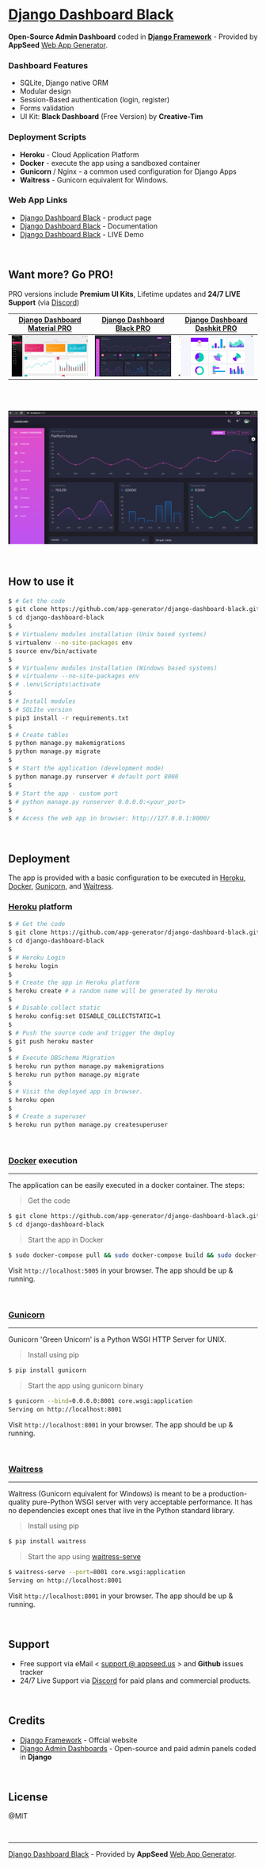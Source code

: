 # [Django Dashboard Black](https://appseed.us/admin-dashboards/django-dashboard-black)

**Open-Source Admin Dashboard** coded in **[Django Framework](https://www.djangoproject.com/)** - Provided by **AppSeed** [Web App Generator](https://appseed.us/app-generator).

### Dashboard Features

- SQLite, Django native ORM
- Modular design
- Session-Based authentication (login, register)
- Forms validation
- UI Kit: **Black Dashboard** (Free Version) by **Creative-Tim**

### Deployment Scripts

- **Heroku** - Cloud Application Platform
- **Docker** - execute the app using a sandboxed container
- **Gunicorn** / Nginx - a common used configuration for Django Apps
- **Waitress** - Gunicorn equivalent for Windows.       

### Web App Links

- [Django Dashboard Black](https://appseed.us/admin-dashboards/django-dashboard-black) - product page 
- [Django Dashboard Black](https://docs.appseed.us/admin-dashboards/django-dashboard-black/) - Documentation
- [Django Dashboard Black](https://django-dashboard-black.appseed.us/login/) - LIVE Demo

<br />

## Want more? Go PRO!

PRO versions include **Premium UI Kits**, Lifetime updates and **24/7 LIVE Support** (via [Discord](https://discord.gg/fZC6hup)) 

| [Django Dashboard Material PRO](https://appseed.us/admin-dashboards/django-dashboard-material-pro) | [Django Dashboard Black PRO](https://appseed.us/admin-dashboards/django-dashboard-black-pro) | [Django Dashboard Dashkit PRO](https://appseed.us/admin-dashboards/django-dashboard-dashkit-pro) |
| --- | --- | --- |
| [![Django Dashboard Material PRO](https://raw.githubusercontent.com/app-generator/static/master/products/django-dashboard-material-pro-screen.png)](https://appseed.us/admin-dashboards/django-dashboard-material-pro)  | [![Django Dashboard Black PRO](https://raw.githubusercontent.com/app-generator/static/master/products/django-dashboard-black-pro-screen.png)](https://appseed.us/admin-dashboards/django-dashboard-black-pro) | [![Django Dashboard Dashkit PRO](https://raw.githubusercontent.com/app-generator/static/master/products/django-dashboard-dashkit-pro-screen.png)](https://appseed.us/admin-dashboards/django-dashboard-dashkit-pro)

<br />
<br />

![Django Dashboard Black - Open-Source Web App.](https://raw.githubusercontent.com/app-generator/static/master/products/django-dashboard-black-screen.png)

<br />

## How to use it

```bash
$ # Get the code
$ git clone https://github.com/app-generator/django-dashboard-black.git
$ cd django-dashboard-black
$
$ # Virtualenv modules installation (Unix based systems)
$ virtualenv --no-site-packages env
$ source env/bin/activate
$
$ # Virtualenv modules installation (Windows based systems)
$ # virtualenv --no-site-packages env
$ # .\env\Scripts\activate
$ 
$ # Install modules
$ # SQLIte version
$ pip3 install -r requirements.txt
$
$ # Create tables
$ python manage.py makemigrations
$ python manage.py migrate
$
$ # Start the application (development mode)
$ python manage.py runserver # default port 8000
$
$ # Start the app - custom port 
$ # python manage.py runserver 0.0.0.0:<your_port>
$
$ # Access the web app in browser: http://127.0.0.1:8000/
```

<br />

## Deployment

The app is provided with a basic configuration to be executed in [Heroku](https://heroku.com/), [Docker](https://www.docker.com/), [Gunicorn](https://gunicorn.org/), and [Waitress](https://docs.pylonsproject.org/projects/waitress/en/stable/).

### [Heroku](https://heroku.com/) platform

```bash
$ # Get the code
$ git clone https://github.com/app-generator/django-dashboard-black.git
$ cd django-dashboard-black
$
$ # Heroku Login
$ heroku login
$
$ # Create the app in Heroku platform
$ heroku create # a random name will be generated by Heroku
$
$ # Disable collect static 
$ heroku config:set DISABLE_COLLECTSTATIC=1
$
$ # Push the source code and trigger the deploy
$ git push heroku master
$
$ # Execute DBSchema Migration
$ heroku run python manage.py makemigrations
$ heroku run python manage.py migrate
$
$ # Visit the deployed app in browser.
$ heroku open
$
$ # Create a superuser
$ heroku run python manage.py createsuperuser
```

<br />

### [Docker](https://www.docker.com/) execution
---

The application can be easily executed in a docker container. The steps:

> Get the code

```bash
$ git clone https://github.com/app-generator/django-dashboard-black.git
$ cd django-dashboard-black
```

> Start the app in Docker

```bash
$ sudo docker-compose pull && sudo docker-compose build && sudo docker-compose up -d
```

Visit `http://localhost:5005` in your browser. The app should be up & running. 

<br />

### [Gunicorn](https://gunicorn.org/)
---

Gunicorn 'Green Unicorn' is a Python WSGI HTTP Server for UNIX.

> Install using pip

```bash
$ pip install gunicorn
```
> Start the app using gunicorn binary

```bash
$ gunicorn --bind=0.0.0.0:8001 core.wsgi:application
Serving on http://localhost:8001
```

Visit `http://localhost:8001` in your browser. The app should be up & running.


<br />

### [Waitress](https://docs.pylonsproject.org/projects/waitress/en/stable/)
---

Waitress (Gunicorn equivalent for Windows) is meant to be a production-quality pure-Python WSGI server with very acceptable performance. It has no dependencies except ones that live in the Python standard library.

> Install using pip

```bash
$ pip install waitress
```
> Start the app using [waitress-serve](https://docs.pylonsproject.org/projects/waitress/en/stable/runner.html)

```bash
$ waitress-serve --port=8001 core.wsgi:application
Serving on http://localhost:8001
```

Visit `http://localhost:8001` in your browser. The app should be up & running.

<br />

## Support

- Free support via eMail < [support @ appseed.us](https://appseed.us/support) > and **Github** issues tracker
- 24/7 Live Support via [Discord](https://discord.gg/fZC6hup) for paid plans and commercial products.

<br />

## Credits

- [Django Framework](https://www.djangoproject.com/) - Offcial website
- [Django Admin Dashboards](https://appseed.us/admin-dashboards/django) - Open-source and paid admin panels coded in **Django**

<br />

## License

@MIT

<br />

---
[Django Dashboard Black](https://appseed.us/admin-dashboards/django-dashboard-black) - Provided by **AppSeed** [Web App Generator](https://appseed.us/app-generator).
